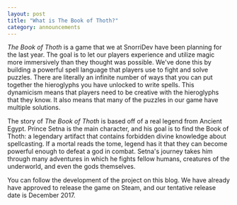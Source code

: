 ```yaml
---
layout: post
title: "What is The Book of Thoth?"
category: announcements
---
```


*The Book of Thoth* is a game that we at SnorriDev have been planning for the last year. The goal is to let our players experience and utilize magic more immersively than they thought was possible. We've done this by building a powerful spell language that players use to fight and solve puzzles. There are literally an infinite number of ways that you can put together the hieroglyphs you have unlocked to write spells. This dynamicism means that players need to be creative with the hieroglyphs that they know. It also means that many of the puzzles in our game have multiple solutions.

The story of *The Book of Thoth* is based off of a real legend from Ancient Egypt. Prince Setna is the main character, and his goal is to find the Book of Thoth: a legendary artifact that contains forbidden divine knowledge about spellcasting. If a mortal reads the tome, legend has it that they can become powerful enough to defeat a god in combat. Setna's journey takes him through many adventures in which he fights fellow humans, creatures of the underworld, and even the gods themselves.

You can follow the development of the project on this blog. We have already have approved to release the game on Steam, and our tentative release date is December 2017.